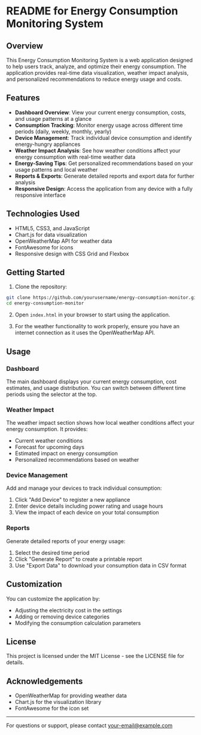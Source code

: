 # README for Energy Consumption Monitoring System

## Overview

This Energy Consumption Monitoring System is a web application designed to help users track, analyze, and optimize their energy consumption. The application provides real-time data visualization, weather impact analysis, and personalized recommendations to reduce energy usage and costs.

## Features

- **Dashboard Overview**: View your current energy consumption, costs, and usage patterns at a glance
- **Consumption Tracking**: Monitor energy usage across different time periods (daily, weekly, monthly, yearly)
- **Device Management**: Track individual device consumption and identify energy-hungry appliances
- **Weather Impact Analysis**: See how weather conditions affect your energy consumption with real-time weather data
- **Energy-Saving Tips**: Get personalized recommendations based on your usage patterns and local weather
- **Reports & Exports**: Generate detailed reports and export data for further analysis
- **Responsive Design**: Access the application from any device with a fully responsive interface

## Technologies Used

- HTML5, CSS3, and JavaScript
- Chart.js for data visualization
- OpenWeatherMap API for weather data
- FontAwesome for icons
- Responsive design with CSS Grid and Flexbox

## Getting Started

1. Clone the repository:
```bash
git clone https://github.com/yourusername/energy-consumption-monitor.git
cd energy-consumption-monitor
```

2. Open `index.html` in your browser to start using the application.

3. For the weather functionality to work properly, ensure you have an internet connection as it uses the OpenWeatherMap API.

## Usage

### Dashboard

The main dashboard displays your current energy consumption, cost estimates, and usage distribution. You can switch between different time periods using the selector at the top.

### Weather Impact

The weather impact section shows how local weather conditions affect your energy consumption. It provides:
- Current weather conditions
- Forecast for upcoming days
- Estimated impact on energy consumption
- Personalized recommendations based on weather

### Device Management

Add and manage your devices to track individual consumption:
1. Click "Add Device" to register a new appliance
2. Enter device details including power rating and usage hours
3. View the impact of each device on your total consumption

### Reports

Generate detailed reports of your energy usage:
1. Select the desired time period
2. Click "Generate Report" to create a printable report
3. Use "Export Data" to download your consumption data in CSV format

## Customization

You can customize the application by:
- Adjusting the electricity cost in the settings
- Adding or removing device categories
- Modifying the consumption calculation parameters

## License

This project is licensed under the MIT License - see the LICENSE file for details.

## Acknowledgements

- OpenWeatherMap for providing weather data
- Chart.js for the visualization library
- FontAwesome for the icon set

---

For questions or support, please contact [your-email@example.com](mailto:your-email@example.com)
